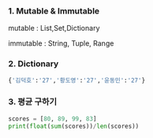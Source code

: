 ### 1. Mutable & Immutable

mutable : List,Set,Dictionary

immutable : String, Tuple, Range

### 2. Dictionary

```python
{'김덕호':'27','황도영':'27','윤동민':'27'}
```

### 3. 평균 구하기

```python
scores = [80, 89, 99, 83]
print(float(sum(scores))/len(scores))
```
